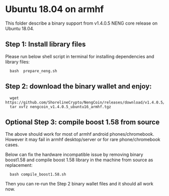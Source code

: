 # Ubuntu 18.04 on armhf

This folder describe a binary support from v1.4.0.5 NENG core release on Ubuntu 18.04.

## Step 1: Install library files
Please run below shell script in terminal for installing dependencies and library files:
```
  bash  prepare_neng.sh
```

## Step 2: download the binary wallet and enjoy:
```
  wget  https://github.com/ShorelineCrypto/NengCoin/releases/download/v1.4.0.5/nengcoin_v1.4.0.5_ubuntu16_armhf.tgz
  tar xvfz nengcoin_v1.4.0.5_ubuntu16_armhf.tgz
```

## Optional Step 3: compile boost 1.58 from source

The above should work for most of armhf android phones/chromebook. However it may fail in armhf desktop/server or for rare phone/chromebook cases.

Below can fix the hardware incompatible issue by removing binary boost1.58 and compile boost 1.58 library in the machine from source 
as replacement:
 
```
  bash compile_boost1.58.sh
```

Then you can re-run the Step 2 binary wallet files and it should all work now. 

